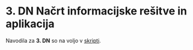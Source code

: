 # 3. DN Načrt informacijske rešitve in aplikacija

Navodila za **3. DN** so na voljo v [skripti](https://teaching.lavbic.net/OIS/2021-2022/DN3.html).
